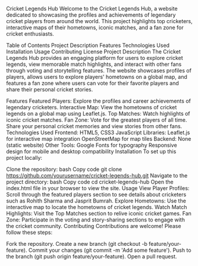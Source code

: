 Cricket Legends Hub
Welcome to the Cricket Legends Hub, a website dedicated to showcasing the profiles and achievements of legendary cricket players from around the world. This project highlights top cricketers, interactive maps of their hometowns, iconic matches, and a fan zone for cricket enthusiasts.

Table of Contents
Project Description
Features
Technologies Used
Installation
Usage
Contributing
License
Project Description
The Cricket Legends Hub provides an engaging platform for users to explore cricket legends, view memorable match highlights, and interact with other fans through voting and storytelling features. The website showcases profiles of players, allows users to explore players' hometowns on a global map, and features a fan zone where users can vote for their favorite players and share their personal cricket stories.

Features
Featured Players: Explore the profiles and career achievements of legendary cricketers.
Interactive Map: View the hometowns of cricket legends on a global map using Leaflet.js.
Top Matches: Watch highlights of iconic cricket matches.
Fan Zone:
Vote for the greatest players of all time.
Share your personal cricket memories and view stories from other fans.
Technologies Used
Frontend:
HTML5, CSS3
JavaScript
Libraries:
Leaflet.js for interactive map integration
OpenStreetMap for map tiles
Backend: None (static website)
Other Tools:
Google Fonts for typography
Responsive design for mobile and desktop compatibility
Installation
To set up this project locally:

Clone the repository:
bash
Copy code
git clone https://github.com/yourusername/cricket-legends-hub.git
Navigate to the project directory:
bash
Copy code
cd cricket-legends-hub
Open the index.html file in your browser to view the site.
Usage
View Player Profiles: Scroll through the featured players section to see details about cricketers such as Rohith Sharma and Jasprit Bumrah.
Explore Hometowns: Use the interactive map to locate the hometowns of cricket legends.
Watch Match Highlights: Visit the Top Matches section to relive iconic cricket games.
Fan Zone: Participate in the voting and story-sharing sections to engage with the cricket community.
Contributing
Contributions are welcome! Please follow these steps:

Fork the repository.
Create a new branch (git checkout -b feature/your-feature).
Commit your changes (git commit -m 'Add some feature').
Push to the branch (git push origin feature/your-feature).
Open a pull request.
